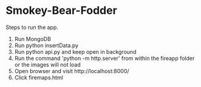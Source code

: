 # Smokey-Bear-Fodder

Steps to run the app.

1. Run MongoDB
2. Run python insertData.py
3. Run python api.py and keep open in background
4. Run the command 'python -m http.server' from within the fireapp folder or the images will not load
5. Open browser and visit http://localhost:8000/
6. Click firemaps.html